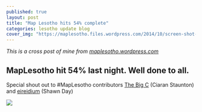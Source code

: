 ```yaml
---
published: true
layout: post
title: "Map Lesotho hits 54% complete"
categories: lesotho update blog
cover_img: "https://maplesotho.files.wordpress.com/2014/10/screen-shot-2014-10-15-at-11-59-13.png?w=1352&h=856"
---
```


_This is a cross post of mine from [maplesotho.wordpress.com](http://maplesotho.wordpress.com)_

## MapLesotho hit 54% last night. Well done to all.

Special shout out to #MapLesotho contributors [The Big C](http://tasks.hotosm.org/user/The%20Big%20C) (Ciaran Staunton) and [eireidium](http://tasks.hotosm.org/user/eireidium) (Shawn Day)

![](https://maplesotho.files.wordpress.com/2014/10/screen-shot-2014-10-15-at-11-59-13.png?w=1352&h=856)